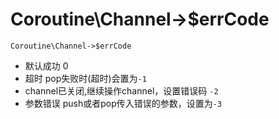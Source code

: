 # Coroutine\Channel->$errCode

 `Coroutine\Channel->$errCode`

- 默认成功 0
- 超时  pop失败时(超时)会置为`-1`
- channel已关闭,继续操作channel，设置错误码 `-2`
- 参数错误 push或者pop传入错误的参数，设置为`-3`
